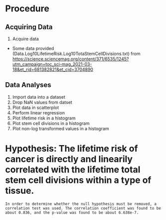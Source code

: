 # Procedure
## Acquiring Data
1. Acquire data 
- Some data provided (Data.Log10LifetimeRisk.Log10TotaStemCellDivisions.txt) from https://science.sciencemag.org/content/371/6535/1245?utm_campaign=toc_sci-mag_2021-03-18&et_rid=681382821&et_cid=3704890

## Data Analyses
1. Import data into a dataset
2. Drop NaN values from datset
3. Plot data in scatterplot
4. Perform linear regression
5. Plot lifetime risk in a histogram
6. Plot stem cell divisions in a histogram
7. Plot non-log transformed values in a histogram

# Hypothesis: The lifetime risk of cancer is directly and linearily correlated with the lifetime total stem cell divisions within a type of tissue.
	In order to determine whether the null hypothesis must be removed, a correlation test was used. The correlation coefficient was found to be about 0.836, and the p-value was found to be about 6.638e-7.
	